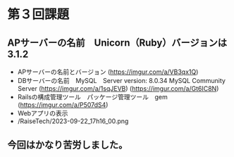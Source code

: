 # 第３回課題
## APサーバーの名前　Unicorn（Ruby）バージョンは　3.1.2
- APサーバーの名前とバージョン
(https://imgur.com/a/VB3qx1Q)
- DBサーバーの名前　MySQL　Server version: 8.0.34 MySQL Community Server
(https://imgur.com/a/1sqJEVB)
(https://imgur.com/a/Gt6IC8N)
- Railsの構成管理ツール　パッケージ管理ツール　gem
(https://imgur.com/a/P507dS4)
- Webアプリの表示
- /RaiseTech/2023-09-22_17h16_00.png
## 今回はかなり苦労しました。

